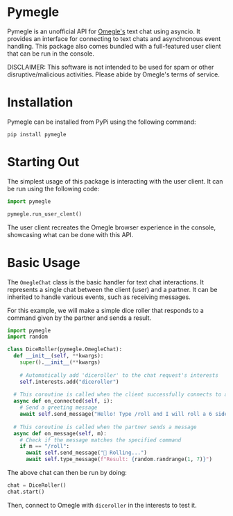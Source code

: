 # Pymegle

Pymegle is an unofficial API for [Omegle's](https://www.omegle.com/) text chat using asyncio. It provides an interface for connecting to text chats and asynchronous event handling. This package also comes bundled with a full-featured user client that can be run in the console.

DISCLAIMER: This software is not intended to be used for spam or other disruptive/malicious activities. Please abide by Omegle's terms of service.

# Installation

Pymegle can be installed from PyPi using the following command:
```
pip install pymegle
```

# Starting Out

The simplest usage of this package is interacting with the user client. It can be run using the following code:
```python
import pymegle

pymegle.run_user_clent()
```
The user client recreates the Omegle browser experience in the console, showcasing what can be done with this API.

# Basic Usage

The `OmegleChat` class is the basic handler for text chat interactions. It represents a single chat between the client (user) and a partner. It can be inherited to handle various events, such as receiving messages.

For this example, we will make a simple dice roller that responds to a command given by the partner and sends a result.

```python
import pymegle
import random

class DiceRoller(pymegle.OmegleChat):
  def __init__(self, **kwargs):
    super().__init__(**kwargs)
    
    # Automatically add 'diceroller' to the chat request's interests
    self.interests.add("diceroller")
   
  # This coroutine is called when the client successfully connects to a partner
  async def on_connected(self, i):
    # Send a greeting message
    await self.send_message("Hello! Type /roll and I will roll a 6 sided die for you")
  
  # This coroutine is called when the partner sends a message
  async def on_message(self, m):
    # Check if the message matches the specified command
    if m == "/roll":
      await self.send_message("🎲 Rolling...")
      await self.type_message(f"Result: {random.randrange(1, 7)}")
```

The above chat can then be run by doing:
```python
chat = DiceRoller()
chat.start()
```

Then, connect to Omegle with `diceroller` in the interests to test it.
